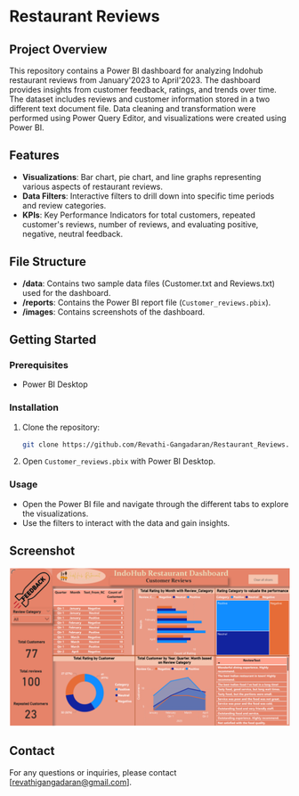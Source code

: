 # Restaurant Reviews

## Project Overview
This repository contains a Power BI dashboard for analyzing Indohub restaurant reviews from January'2023 to April'2023. The dashboard provides insights from customer feedback, ratings, and trends over time. The dataset includes reviews and customer information stored in a two different text document file. Data cleaning and transformation were performed using Power Query Editor, and visualizations were created using Power BI. 

## Features
- **Visualizations**: Bar chart, pie chart, and line graphs representing various aspects of restaurant reviews.
- **Data Filters**: Interactive filters to drill down into specific time periods and review categories.
- **KPIs**: Key Performance Indicators for total customers, repeated customer's reviews, number of reviews, and evaluating positive, negative, neutral feedback.

## File Structure
- **/data**: Contains two sample data files (Customer.txt and Reviews.txt) used for the dashboard.
- **/reports**: Contains the Power BI report file (`Customer_reviews.pbix`).
- **/images**: Contains screenshots of the dashboard.

## Getting Started
### Prerequisites
- Power BI Desktop

### Installation
1. Clone the repository:
    ```bash
    git clone https://github.com/Revathi-Gangadaran/Restaurant_Reviews.git
    ```
2. Open `Customer_reviews.pbix` with Power BI Desktop.

### Usage
- Open the Power BI file and navigate through the different tabs to explore the visualizations.
- Use the filters to interact with the data and gain insights.

## Screenshot
![Dashboard Overview](images/dashboard.png)

## Contact
For any questions or inquiries, please contact [revathigangadaran@gmail.com].

